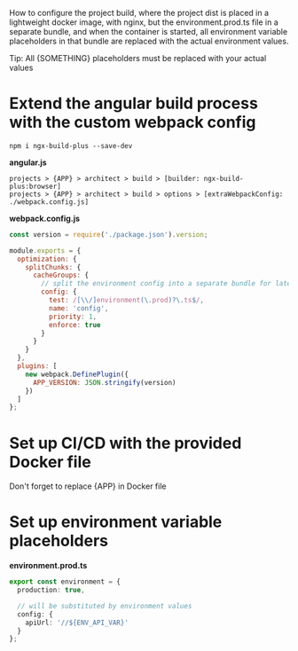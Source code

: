 How to configure the project build, where the project dist is placed in a lightweight docker image, with nginx,
but the environment.prod.ts file in a separate bundle, and when the container is started,
all environment variable placeholders in that bundle are replaced with the actual environment values.

Tip: All {SOMETHING} placeholders must be replaced with your actual values

# Extend the angular build process with the custom webpack config

```
npm i ngx-build-plus --save-dev
```

**angular.js**

```text
projects > {APP} > architect > build > [builder: ngx-build-plus:browser]
projects > {APP} > architect > build > options > [extraWebpackConfig: ./webpack.config.js]
```

**webpack.config.js**

```js
const version = require('./package.json').version;

module.exports = {
  optimization: {
    splitChunks: {
      cacheGroups: {
        // split the environment config into a separate bundle for later substitution
        config: {
          test: /[\\/]environment(\.prod)?\.ts$/,
          name: 'config',
          priority: 1,
          enforce: true
        }
      }
    }
  },
  plugins: [
    new webpack.DefinePlugin({
      APP_VERSION: JSON.stringify(version)
    })
  ]
};
```

# Set up CI/CD with the provided Docker file

Don't forget to replace {APP} in Docker file

# Set up environment variable placeholders

**environment.prod.ts**

```ts
export const environment = {
  production: true,

  // will be substituted by environment values
  config: {
    apiUrl: '//${ENV_API_VAR}'
  }
};
```
